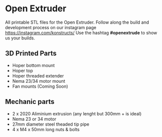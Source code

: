 # Open Extruder
All printable STL files for the Open Extruder. Follow along the build and development process on our instagram page https://instagram.com/konstructs/ Use the hashtag **#openextrude** to show us your builds.

## 3D Printed Parts
- Hoper bottom mount
- Hoper top 
- Hoper threaded extender
- Nema 23/34 motor mount
- Fan mounts (Coming Soon)

## Mechanic parts
- 2 x 2020 Aliminium extrusion (any lenght but 300mm + is ideal)
- Nema 23 or 34 motor
- 27mm diameter steel theaded tip pipe
- 4 x M4 x 50mm long nuts & bolts

